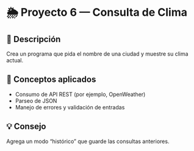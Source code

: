 # 🌦️ Proyecto 6 — Consulta de Clima

## 🧩 Descripción
Crea un programa que pida el nombre de una ciudad y muestre su clima actual.

## 🧠 Conceptos aplicados
- Consumo de API REST (por ejemplo, OpenWeather)
- Parseo de JSON
- Manejo de errores y validación de entradas

## 💡 Consejo
Agrega un modo “histórico” que guarde las consultas anteriores.
